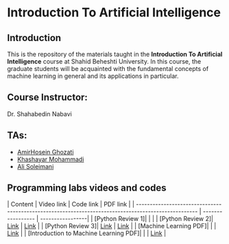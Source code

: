 # Introduction To Artificial Intelligence

## Introduction

This is the repository of the materials taught in the **Introduction To Artificial Intelligence** course at Shahid Beheshti University. In this course, the graduate students will be acquainted with the fundamental concepts of machine learning in general and its applications in particular.

## Course Instructor:

Dr. Shahabedin Nabavi

## TAs:

- [AmirHosein Ghozati](https://github.com/amir-ghozati)
- [Khashayar Mohammadi](https://github.com/KhashayarM7)
- [Ali Soleimani](https://github.com/AliSoleimani2001)


## Programming labs videos and codes

| Content                                                                                              | Video link        | Code link        | PDF link        |
| ---------------------------------------------------------------------------------------------------- | ----------------- | -----------------|
| [Python Review 1]| |  |
| [Python Review 2]| [Link](https://drive.google.com/file/d/1IB0vWqxlxhzdI_fh7oJfeE6CjrlInVYr/view?usp=sharing) | [Link](https://github.com/AliSoleimani2001/Introduction_To_AI_Class/blob/main/session1.py) |
| [Python Review 3]| [Link](https://drive.google.com/file/d/1XFh0HQFxmVFsfW3o7FTZUTe_55zPPviL/view?usp=sharing) | [Link](https://github.com/AliSoleimani2001/Introduction_To_AI_Class/blob/main/Supplementary%20topics%20of%20Python%20training.ipynb)  |
| [Machine Learning PDF]|  | |  [Link](https://github.com/AliSoleimani2001/Introduction_To_AI_Class/blob/main/Machine%20Learning.pdf)  |
| [Introduction to Machine Learning PDF]|  | |  [Link](https://github.com/AliSoleimani2001/Introduction_To_AI_Class/blob/main/Introduction%20to%20Machine%20learning.pdf)  |
